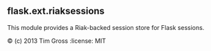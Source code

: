 flask.ext.riaksessions
----------------------

This module provides a Riak-backed session store for Flask sessions.

:copyright: (c) 2013 Tim Gross
:license: MIT